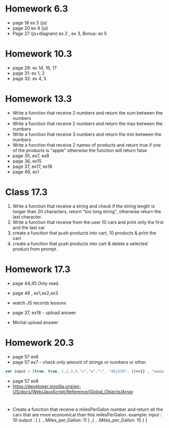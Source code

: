 # Homework 6.3
- page 18 ex 5 (js)
- page 20 ex 4 (js)
- Page 27 (js+diagram)
ex 2 , ex 3, Bonus: ex 5

# Homework 10.3
- page 28: ex 14, 16, 17
- page 31: ex 1, 2 
- page 32: ex 4, 5


# Homework 13.3
- Write a function that receive 2 numbers and return the sum between the numbers 
- Write a function that receive 2 numbers and return the max between the numbers 
- Write a function that receive 3 numbers and return the min between the numbers 
- Write a function that receive 2 names of products and return true if one of the products is "apple" otherwise the function will return false
- page 35, ex7, ex8
- page 36, ex15
- page 37, ex17, ex18
- page 48, ex1


# Class 17.3
1. Write a function that receive a string and check if the string length is longer than 20 characters, return "too long string", otherwise return the last character. 
2. Write a function that receive from the user 10 cars and print only the first and the last car
3. create a function that push products into cart, 10 products & print the cart
4. create a function that push products into cart & delete a selected product from prompt.


# Homework 17.3
- page 44,45 Only read.
- page 48 , ex1,ex2,ex3
- watch JS records lessons 


- page 37, ex18 - upload answer
- Michal upload answer

# Homework 20.3 
- page 57 ex6 
- page 57 ex7 - check only amount of strings or numbers or other.
```javascript
var input = [true, true, 1,2,3,4,"s","a","!", "dkjhfd", ()=>{} , "aaaaa", 9375, {} ,[], {} ]
```
- page 57 ex8
- https://developer.mozilla.org/en-US/docs/Web/JavaScript/Reference/Global_Objects/Array


# 
- Create a function that receive a milesPerGalon number and return all the cars that are more economical than this milesPerGalon.
example: input : 10
output : [ { ...Miles_per_Gallon: 11 } ,{ ...Miles_per_Gallon: 15 } ]
